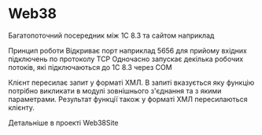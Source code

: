 # Web38
Багатопоточний посередник між 1С 8.3 та сайтом наприклад

Принцип роботи
Відкриває порт наприклад 5656 для прийому вхідних підключень по протоколу TCP
Одночасно запускає декілька робочих потоків, які підключаються до 1С 8.3 через COM

Клієнт пересилає запит у форматі ХМЛ. В запиті вказується яку функцію потрібно викликати в модулі
зовнішнього з'єднання та з якими параметрами. Результат функції також у форматі ХМЛ пересилаються 
клієнту.

Детальніше в проекті Web38Site
